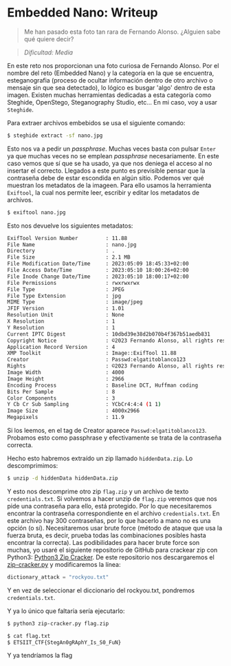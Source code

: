 # Embedded Nano: Writeup

> Me han pasado esta foto tan rara de Fernando Alonso. ¿Alguien sabe qué quiere decir?

>_Dificultad: Media_

En este reto nos proporcionan una foto curiosa de Fernando Alonso. Por el nombre del reto (Embedded Nano) y la categoría en la que se encuentra, esteganografia (proceso de ocultar información dentro de otro archivo o mensaje sin que sea detectado), lo lógico es busgar 'algo' dentro de esta imagen. Existen muchas herramientas dedicadas a esta categoría como Steghide, OpenStego, Steganography Studio, etc... 
En mi caso, voy a usar `Steghide`.

Para extraer archivos embebidos se usa el siguiente comando:
```sh
$ steghide extract -sf nano.jpg
```

Esto nos va a pedir un _passphrase_. Muchas veces basta con pulsar `Enter` ya que muchas veces no se emplean _passphrase_ necesariamente. En este caso vemos que sí que se ha usado, ya que nos deniega el acceso al no insertar el correcto. 
Llegados a este punto es previsible pensar que la contraseña debe de estar escondida en algún sitio. Podemos ver qué muestran los metadatos de la imageen. Para ello usamos la herramienta `Exiftool`, la cual nos permite leer, escribir y editar los metadatos de archivos. 

```sh
$ exiftool nano.jpg
```

Esto nos devuelve los siguientes metadatos:
```sh
ExifTool Version Number         : 11.88
File Name                       : nano.jpg
Directory                       : .
File Size                       : 2.1 MB
File Modification Date/Time     : 2023:05:09 18:45:33+02:00
File Access Date/Time           : 2023:05:10 18:00:26+02:00
File Inode Change Date/Time     : 2023:05:10 18:00:17+02:00
File Permissions                : rwxrwxrwx
File Type                       : JPEG
File Type Extension             : jpg
MIME Type                       : image/jpeg
JFIF Version                    : 1.01
Resolution Unit                 : None
X Resolution                    : 1
Y Resolution                    : 1
Current IPTC Digest             : 10dbd39e38d2b070b4f367b51aedb831
Copyright Notice                : ©2023 Fernando Alonso, all rights reserved
Application Record Version      : 4
XMP Toolkit                     : Image::ExifTool 11.88
Creator                         : Passwd:elgatitoblanco123
Rights                          : ©2023 Fernando Alonso, all rights reserved
Image Width                     : 4000
Image Height                    : 2966
Encoding Process                : Baseline DCT, Huffman coding
Bits Per Sample                 : 8
Color Components                : 3
Y Cb Cr Sub Sampling            : YCbCr4:4:4 (1 1)
Image Size                      : 4000x2966
Megapixels                      : 11.9
```
Si los leemos, en el tag de Creator aparece `Passwd:elgatitoblanco123`. Probamos esto como passphrase y efectivamente se trata de la contraseña correcta.

Hecho esto habremos extraído un zip llamado `hiddenData.zip`. Lo descomprimimos:

```sh
$ unzip -d hiddenData hiddenData.zip
```
Y esto nos descomprime otro zip `flag.zip` y un archivo de texto `credentials.txt`.
Si volvemos a hacer unzip de `flag.zip` veremos que nos pide una contraseña para ello, está protegido. Por lo que necesitaremos encontrar la contraseña correspondiente en el archivo `credentials.txt`. En este archivo hay 300 contraseñas, por lo que hacerlo a mano no es una opción (o sí). 
Necesitaremos usar brute force (método de ataque que usa la fuerza bruta, es decir, prueba todas las combinaciones posibles hasta encontrar la correcta).
Las podibilidades para hacer brute force son muchas, yo usaré el siguiente repositorio de GitHub para crackear zip con Python3: [Python3 Zip Cracker](https://github.com/jvasquez21/Python3-Zip-Password-Cracking). 
De este repositorio nos descargaremos el [zip-cracker.py](https://raw.githubusercontent.com/jvasquez21/Python3-Zip-Password-Cracking/master/zip-cracker.py) y modificaremos la línea:

```py
dictionary_attack = "rockyou.txt"
```
Y en vez de seleccionar el diccionario del rockyou.txt, pondremos `credentials.txt`. 

Y ya lo único que faltaría sería ejecutarlo:

```sh
$ python3 zip-cracker.py flag.zip
```

```sh
$ cat flag.txt
$ ETSIIT_CTF{StegAn0gRAphY_Is_S0_FuN}
```
Y ya tendríamos la flag